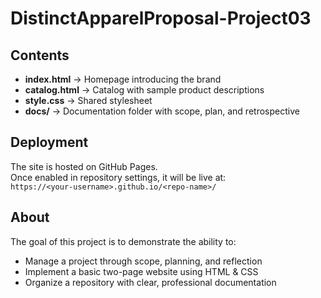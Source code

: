 # DistinctApparelProposal-Project03

## Contents
- **index.html** → Homepage introducing the brand
- **catalog.html** → Catalog with sample product descriptions
- **style.css** → Shared stylesheet
- **docs/** → Documentation folder with scope, plan, and retrospective

## Deployment
The site is hosted on GitHub Pages.  
Once enabled in repository settings, it will be live at:  
`https://<your-username>.github.io/<repo-name>/`

## About
The goal of this project is to demonstrate the ability to:
- Manage a project through scope, planning, and reflection
- Implement a basic two-page website using HTML & CSS
- Organize a repository with clear, professional documentation